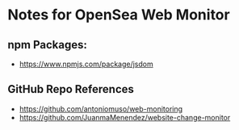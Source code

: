 # Notes for OpenSea Web Monitor

## npm Packages:
- https://www.npmjs.com/package/jsdom


## GitHub Repo References
- https://github.com/antoniomuso/web-monitoring
- https://github.com/JuanmaMenendez/website-change-monitor